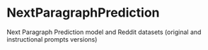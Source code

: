 # NextParagraphPrediction
Next Paragraph Prediction model and Reddit datasets (original and instructional prompts versions)
